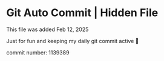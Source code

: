 # Git Auto Commit | Hidden File

This file was added Feb 12, 2025

Just for fun and keeping my daily git commit active 🤪

commit number: 1139389
